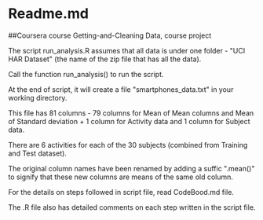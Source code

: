 # Readme.md
##Coursera course Getting-and-Cleaning Data, course project

The script run_analysis.R assumes that all data is under one folder - "UCI HAR Dataset" (the name of the zip file that has all the data).

Call the function run_analysis() to run the script.

At the end of script, it will create a file "smartphones_data.txt" in your working directory.

This file has 81 columns - 79 columns for Mean of Mean columns and Mean of Standard deviation + 1 column for Activity data and 1 column for Subject data.

There are 6 activities for each of the 30 subjects (combined from Training and Test dataset).

The original column names have been renamed by adding a suffic ".mean()" to signify that these new columns are means of the same old column.

For the details on steps followed in script file, read CodeBood.md file.

The .R file also has detailed comments on each step written in the script file.
